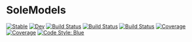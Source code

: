 # SoleModels

[![Stable](https://img.shields.io/badge/docs-stable-blue.svg)](https://aclai-lab.github.io/SoleModels.jl/stable)
[![Dev](https://img.shields.io/badge/docs-dev-blue.svg)](https://aclai-lab.github.io/SoleModels.jl/dev)
[![Build Status](https://travis-ci.com/aclai-lab/SoleModels.jl.svg?branch=master)](https://travis-ci.com/aclai-lab/SoleModels.jl)
[![Build Status](https://ci.appveyor.com/api/projects/status/github/aclai-lab/SoleModels.jl?svg=true)](https://ci.appveyor.com/project/aclai-lab/SoleModels-jl)
[![Build Status](https://api.cirrus-ci.com/github/aclai-lab/SoleModels.jl.svg)](https://cirrus-ci.com/github/aclai-lab/SoleModels.jl)
[![Coverage](https://codecov.io/gh/aclai-lab/SoleModels.jl/branch/master/graph/badge.svg)](https://codecov.io/gh/aclai-lab/SoleModels.jl)
[![Coverage](https://coveralls.io/repos/github/aclai-lab/SoleModels.jl/badge.svg?branch=master)](https://coveralls.io/github/aclai-lab/SoleModels.jl?branch=master)
[![Code Style: Blue](https://img.shields.io/badge/code%20style-blue-4495d1.svg)](https://github.com/invenia/BlueStyle)
